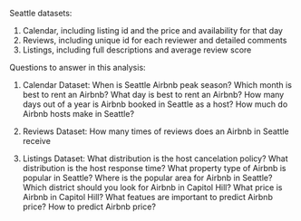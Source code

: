 Seattle datasets:
1. Calendar, including listing id and the price and availability for that day
2. Reviews, including unique id for each reviewer and detailed comments
3. Listings, including full descriptions and average review score


Questions to answer in this analysis:

1. Calendar Dataset:
When is Seattle Airbnb peak season?
Which month is best to rent an Airbnb?
What day is best to rent an Airbnb?
How many days out of a year is Airbnb booked in Seattle as a host?
How much do Airbnb hosts make in Seattle?

2. Reviews Dataset:
How many times of reviews does an Airbnb in Seattle receive

3. Listings Dataset:
What distribution is the host cancelation policy?
What distribution is the host response time?
What property type of Airbnb is popular in Seattle?
Where is the popular area for Airbnb in Seattle?
Which district should you look for Airbnb in Capitol Hill?
What price is Airbnb in Capitol Hill?
What featues are important to predict Airbnb price?
How to predict Airbnb price?
